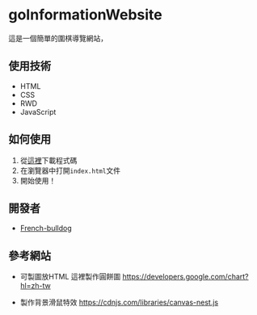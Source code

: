 # goInformationWebsite
這是一個簡單的圍棋導覽網站，

## 使用技術

- HTML
- CSS
- RWD
- JavaScript

## 如何使用

1. 從[這裡](https://github.com/French-bulldog/goInformationWebsite)下載程式碼
2. 在瀏覽器中打開`index.html`文件
3. 開始使用！

## 開發者

- [French-bulldog](https://github.com/French-bulldog)

## 參考網站

- 可製圖放HTML 這裡製作圓餅圖 
https://developers.google.com/chart?hl=zh-tw

- 製作背景滑鼠特效
https://cdnjs.com/libraries/canvas-nest.js
